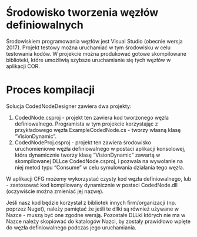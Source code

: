 # Środowisko tworzenia węzłów definiowalnych

Środowiskiem programowania węzłów jest Visual Studio (obecnie wersja 2017). Projekt testowy można uruchamiać w tym środowisku w celu testowania kodów. W  projekcie można produkować gotowe skompilowane biblioteki, które umożliwią szybsze uruchamianie się tych węzłów w aplikacji COR.

# Proces kompilacji

Solucja CodedNodeDesigner zawiera dwa projekty: 

1. CodedNode.csproj - projekt ten zawiera kod tworzonego węzła definiowalnego. Programista w tym projekcie korzystając z przykładowego węzła ExampleCodedNode.cs - tworzy własną klasę “VisionDynamic”.
2. CodedNodeProj.csproj - projekt ten zawiera środowisko uruchomieniowe węzła definiowalnego w postaci aplikacji konsolowej, która dynamicznie tworzy klasę “VisionDynamic” zawartą w skompilowanej DLLce CodedNode.csproj, i pozwala na wywołanie na niej metod typu “Consume” w celu symulowania działania tego węzła.

 W aplikacji CFG możemy wykorzystać czysty kod węzła definiowalnego, lub - zastosować kod kompilowany dynamicznie w postaci CodedNode.dll (oczywiście można zmieniać jej nazwę).

Jeśli nasz kod będzie korzystał z bibliotek innych firm/organizacji (np. poprzez Nuget), należy pamiętać że jeśli te dllki są również używane w Nazce - muszą być one zgodne wersją. Pozostałe DLLki których nie ma w Nazce należy skopiować do katalogów Nazci, by zostały prawidłowo wpięte do węzła definiowalnego podczas jego uruchamiania.  
